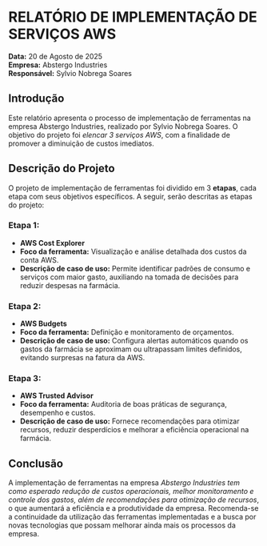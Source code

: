 # RELATÓRIO DE IMPLEMENTAÇÃO DE SERVIÇOS AWS

**Data:** 20 de Agosto de 2025  
**Empresa:** Abstergo Industries  
**Responsável:** Sylvio Nobrega Soares  

## Introdução
Este relatório apresenta o processo de implementação de ferramentas na empresa Abstergo Industries, realizado por Sylvio Nobrega Soares. O objetivo do projeto foi *elencar 3 serviços AWS*, com a finalidade de promover a diminuição de custos imediatos.

## Descrição do Projeto
O projeto de implementação de ferramentas foi dividido em 3 **etapas**, cada etapa com seus objetivos específicos. A seguir, serão descritas as etapas do projeto:

### Etapa 1:
- **AWS Cost Explorer**  
- **Foco da ferramenta:** Visualização e análise detalhada dos custos da conta AWS.  
- **Descrição de caso de uso:** Permite identificar padrões de consumo e serviços com maior gasto, auxiliando na tomada de decisões para reduzir despesas na farmácia.

### Etapa 2:
- **AWS Budgets**  
- **Foco da ferramenta:** Definição e monitoramento de orçamentos.  
- **Descrição de caso de uso:** Configura alertas automáticos quando os gastos da farmácia se aproximam ou ultrapassam limites definidos, evitando surpresas na fatura da AWS.

### Etapa 3:
- **AWS Trusted Advisor**  
- **Foco da ferramenta:** Auditoria de boas práticas de segurança, desempenho e custos.  
- **Descrição de caso de uso:** Fornece recomendações para otimizar recursos, reduzir desperdícios e melhorar a eficiência operacional na farmácia.

## Conclusão
A implementação de ferramentas na empresa *Abstergo Industries tem como esperado redução de custos operacionais, melhor monitoramento e controle dos gastos, além de recomendações para otimização de recursos*, o que aumentará a eficiência e a produtividade da empresa. Recomenda-se a continuidade da utilização das ferramentas implementadas e a busca por novas tecnologias que possam melhorar ainda mais os processos da empresa.
